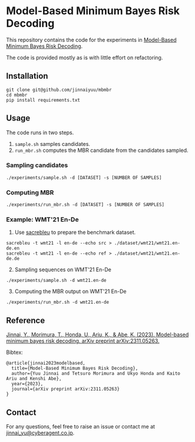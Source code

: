 # Model-Based Minimum Bayes Risk Decoding


This repository contains the code for the experiments in [Model-Based Minimum Bayes Risk Decoding](https://arxiv.org/abs/2311.05263).

The code is provided mostly as is with little effort on refactoring.

## Installation

```
git clone git@github.com/jinnaiyuu/mbmbr
cd mbmbr
pip install requirements.txt
```

## Usage

The code runs in two steps.
1. `sample.sh` samples candidates.
2. `run_mbr.sh` computes the MBR candidate from the candidates sampled.

### Sampling candidates

```
./experiments/sample.sh -d [DATASET] -s [NUMBER OF SAMPLES] 
```

### Computing MBR

```
./experiments/run_mbr.sh -d [DATASET] -s [NUMBER OF SAMPLES]
```


### Example: WMT'21 En-De

1. Use [sacrebleu](https://github.com/mjpost/sacrebleu) to prepare the benchmark dataset.
```
sacrebleu -t wmt21 -l en-de --echo src > ./dataset/wmt21/wmt21.en-de.en
sacrebleu -t wmt21 -l en-de --echo ref > ./dataset/wmt21/wmt21.en-de.de
```

2. Sampling sequences on WMT'21 En-De

```
./experiments/sample.sh -d wmt21.en-de
```

3. Computing the MBR output on WMT'21 En-De

```
./experiments/run_mbr.sh -d wmt21.en-de
```

## Reference

[Jinnai, Y., Morimura, T., Honda, U., Ariu, K., & Abe, K. (2023). Model-based minimum bayes risk decoding. arXiv preprint arXiv:2311.05263.](https://arxiv.org/abs/2311.05263)

Bibtex:
```
@article{jinnai2023modelbased,
  title={Model-Based Minimum Bayes Risk Decoding}, 
  author={Yuu Jinnai and Tetsuro Morimura and Ukyo Honda and Kaito Ariu and Kenshi Abe},
  year={2023},
  journal={arXiv preprint arXiv:2311.05263}
}
```

## Contact
For any questions, feel free to raise an issue or contact me at jinnai_yu@cyberagent.co.jp.
